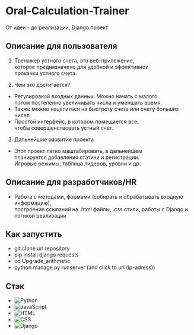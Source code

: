 # Oral-Calculation-Trainer
От идеи - до реализации, Django проект

## Описание для пользователя
1) Тренажер устного счета, это веб-приложение,  
которое предназначено для удобной и эффективной  
прокачки устного счета.  

2) Чем это достигается?  
- Регулировкой входных данных: Можно начать с малого  
потом постепенно увеличивать числа и уменшать время.  
- Также можно нацелиться на быстроту счета или счету больших чисел.  
- Простой интерфейс, в котором помещается все,  
чтобы совершенствовать устный счет.  

3) Дальнейшие развитие проекта  
- Этот проект легко маштабировать, в дальнейшем  
планируется добавления статики и регистрации.  
Игровые режимы, таблица лидеров, уровни и др.  

## Описание для разработчиков/HR
- Работа с методами, формами (собирать и обрабатывать входную информацию),  
построение ссыланий на .html файлы, .css стили, работы с Django и логикой реализации

## Как запустить
- git clone url repository
- pip install django requests
- cd Upgrade_arithmetic
- python manage.py runserver (and click to url (ip-adress))

## Стэк
- ![Python](https://img.shields.io/badge/-Python-blue?style=flat-square&logo=python)  
- ![JavaScript](https://img.shields.io/badge/-JavaScript-yellow?style=flat-square&logo=javascript)  
- ![HTML](https://img.shields.io/badge/-HTML-orange?style=flat-square&logo=html5)  
- ![CSS](https://img.shields.io/badge/-CSS-blueviolet?style=flat-square&logo=css3)  
- ![Django](https://img.shields.io/badge/-Django-orange?style=flat-square&logo=django)
